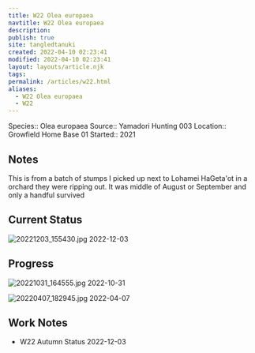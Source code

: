 ```yaml
---
title: W22 Olea europaea
navtitle: W22 Olea europaea
description: 
publish: true
site: tangledtanuki
created: 2022-04-10 02:23:41
modified: 2022-04-10 02:23:41
layout: layouts/article.njk
tags: 
permalink: /articles/w22.html
aliases:
  - W22 Olea europaea
  - W22
---
```


Species:: Olea europaea
Source:: Yamadori Hunting 003
Location:: Growfield Home Base 01
Started:: 2021
## Notes

This is from a batch of stumps I picked up next to Lohamei HaGeta'ot in a orchard they were ripping out. It was middle of August or September and only a handful survived

## Current Status

![20221203_155430.jpg](/img/20221203_155430.jpg)
2022-12-03

## Progress

![20221031_164555.jpg](/img/20221031_164555.jpg)
2022-10-31

![20220407_182945.jpg](/img/20220407_182945.jpg)
2022-04-07

## Work Notes

- W22 Autumn Status 2022-12-03

